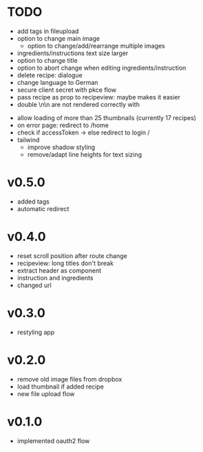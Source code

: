 # TODO
- add tags in fileupload
- option to change main image
  - option to change/add/rearrange multiple images
- ingredients/instructions text size larger
- option to change title
- option to abort change when editing ingredients/instruction
- delete recipe: dialogue
- change language to German
- secure client secret with pkce flow
- pass recipe as prop to recipeview: maybe makes it easier
- double \n\n are not rendered correctly with <p>
- allow loading of more than 25 thumbnails (currently 17 recipes)
- on error page: redirect to /home
- check if accessToken -> else redirect to login /
- tailwind
  - improve shadow styling
  - remove/adapt line heights for text sizing

# v0.5.0
- added tags
- automatic redirect
# v0.4.0
- reset scroll position after route change
- recipeview: long titles don't break
- extract header as component
- instruction and ingredients
- changed url
# v0.3.0
- restyling app
# v0.2.0
- remove old image files from dropbox
- load thumbnail if added recipe
- new file upload flow
# v0.1.0
- implemented oauth2 flow
